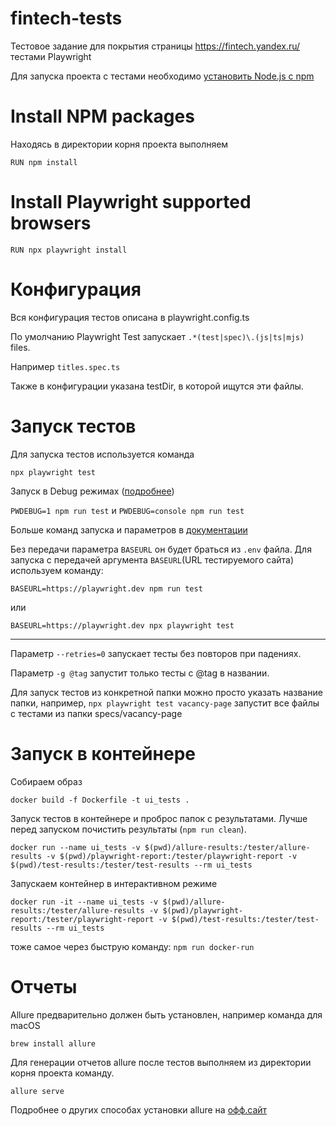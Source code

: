 # fintech-tests
Тестовое задание для покрытия страницы https://fintech.yandex.ru/ тестами Playwright

Для запуска проекта с тестами необходимо [установить Node.js с npm](https://nodejs.org/en/download/ )

# Install NPM packages

Находясь в директории корня проекта выполняем

`RUN npm install`

# Install Playwright supported browsers

`RUN npx playwright install`

# Конфигурация

Вся конфигурация тестов описана в playwright.config.ts

По умолчанию Playwright Test запускает `.*(test|spec)\.(js|ts|mjs)` files.

Например `titles.spec.ts`

Также в конфигурации указана testDir, в которой ищутся эти файлы.

# Запуск тестов

Для запуска тестов используется команда

`npx playwright test`

Запуск в Debug режимах ([подробнее](https://playwright.dev/docs/debug#run-in-debug-mode))

`PWDEBUG=1 npm run test` и `PWDEBUG=console npm run test`

Больше команд запуска и параметров в [документации](https://playwright.dev/docs/intro#command-line)

Без передачи параметра `BASEURL` он будет браться из `.env` файла.
Для запуска с передачей аргумента `BASEURL`(URL тестируемого сайта) используем команду:

```
BASEURL=https://playwright.dev npm run test
```

или

```
BASEURL=https://playwright.dev npx playwright test
```

---

Параметр `--retries=0` запускает тесты без повторов при падениях.

Параметр `-g @tag` запустит только тесты с @tag в названии.

Для запуск тестов из конкретной папки можно просто указать название папки, например, `npx playwright test vacancy-page` запустит все файлы с тестами из папки specs/vacancy-page

# Запуск в контейнере

Собираем образ

```
docker build -f Dockerfile -t ui_tests .
```

Запуск тестов в контейнере и проброс папок с результатами. Лучше перед запуском почистить результаты (`npm run clean`).
```
docker run --name ui_tests -v $(pwd)/allure-results:/tester/allure-results -v $(pwd)/playwright-report:/tester/playwright-report -v $(pwd)/test-results:/tester/test-results --rm ui_tests
```

Запускаем контейнер в интерактивном режиме

```
docker run -it --name ui_tests -v $(pwd)/allure-results:/tester/allure-results -v $(pwd)/playwright-report:/tester/playwright-report -v $(pwd)/test-results:/tester/test-results --rm ui_tests
```

тоже самое через быструю команду: `npm run docker-run`

# Отчеты

Allure предварительно должен быть установлен, например команда для macOS

`brew install allure`

Для генерации отчетов allure после тестов выполняем из директории корня проекта команду.

`allure serve`

Подробнее о других способах установки allure на [офф.сайт](https://docs.qameta.io/allure/#_installing_a_commandline)
